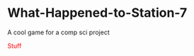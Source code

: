 # What-Happened-to-Station-7
A cool game for a comp sci project

<style>

#thing {
  color:#f00
}

</style>

<div id="thing">

Stuff

</div>
